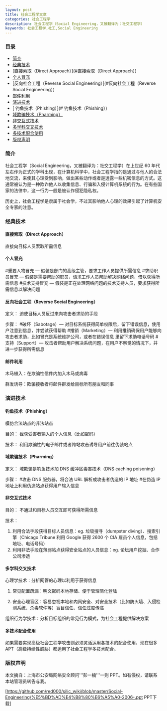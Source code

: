 ```yaml
---
layout: post
title: 社会工程学文章
categories: 社会工程学
description: 社会工程学（Social Engineering，又被翻译为：社交工程学）
keywords: 社会工程学,社工,Social Engineering
---
```


### 目录

* [简介](#简介)
* [经典技术](#经典技术)
* [直接索取（Direct Approach）](#直接索取（Direct Approach）)
* [个人冒充](#个人冒充)
* [反向社会工程（Reverse Social Engineering）](#反向社会工程（Reverse Social Engineering）)
* [邮件利用](#邮件利用)
* [演进技术](#演进技术)
* [	钓鱼技术（Phishing）](#	钓鱼技术（Phishing）)
* [域欺骗技术（Pharming）](#域欺骗技术（Pharming）)
* [非交互式技术](#非交互式技术)
* [多学科交叉技术](#多学科交叉技术)
* [多技术配合使用](#多技术配合使用)
* [版权声明](#版权声明)

### 简介
社会工程学（Social Engineering，又被翻译为：社交工程学）在上世纪 60 年代左右作为正式的学科出现，在计算机科学中，社会工程学指的是通过与他人的合法地交流，来使其心理受到影响，做出某些动作或者是透露一些机密信息的方式。这通常被认为是一种欺诈他人以收集信息、行骗和入侵计算机系统的行为。在有些国家的法律中，这一行为一般是被认作侵犯隐私权。

历史上，社会工程学是隶属于社会学，不过其影响他人心理的效果引起了计算机安全专家的注意。

### 经典技术

#### 直接索取（Direct Approach）

直接向目标人员索取所需信息

#### 个人冒充

#重要人物冒充 — 假装是部门的高级主管，要求工作人员提供所需信息
#求助职员冒充 — 假装是需要帮助的职员，请求工作人员帮助解决网络问题，借以获得所需信息
#技术支持冒充 — 假装是正在处理网络问题的技术支持人员，要求获得所需信息以解决问题

#### 反向社会工程（Reverse Social Engineering）

定义： 迫使目标人员反过来向攻击者求助的手段

步骤：
#破坏（Sabotage）— 对目标系统获得简单权限后，留下错误信息，使用户注意到信息，并尝试获得帮助 
#推销（Marketing）— 利用推销确保用户能够向攻击者求助，比如冒充是系统维护公司，或者在错误信息 里留下求助电话号码 
#支持（Support）— 攻击者帮助用户解决系统问题，在用户不察觉的情况下，并进一步获得所需信息

#### 邮件利用

木马植入：在欺骗性信件内加入木马或病毒

群发诱导：欺骗接收者将邮件群发给目标所有朋友和同事

### 演进技术

#### 钓鱼技术（Phishing）

模仿合法站点的非法站点

目的： 截获受害者输入的个人信息（比如密码）

技术： 利用欺骗性的电子邮件或者跨站攻击诱导用户前往伪装站点

#### 域欺骗技术（Pharming）

定义： 域欺骗是钓鱼技术加 DNS 缓冲区毒害技术（DNS caching poisoning）

步骤： 
#攻击 DNS 服务器，将合法 URL 解析成攻击者伪造的 IP 地址 
#在伪造 IP 地址上利用伪造站点获得用户输入信息

#### 非交互式技术

目的： 不通过和目标人员交互即可获得所需信息 

技术： 
 1. 利用合法手段获得目标人员信息：eg. 垃圾搜寻（dumpster diving）、搜索引擎（Chicago Tribune 利用 Google 获得 2600 个 CIA 雇员个人信息，包括地址、电话号码）
 2. 利用非法手段在薄弱站点获得安全站点的人员信息：eg. 论坛用户挖掘、合作公司渗透

#### 多学科交叉技术

心理学技术：分析网管的心理以利用于获得信息

1. 常见配置疏漏：明文密码本地存储、便于管理简化登陆 

2. 安全心理盲区：容易忽视本地和内网安全、对安全技术（比如防火墙、入侵检测系统、杀毒软件等）盲目信任、信任过度传递

组织行为学技术：分析目标组织的常见行为模式，为社会工程提供解决方案

#### 多技术配合使用

如果需要实现高级社会工程学攻击则必须灵活运用各技术的配合使用，现在很多APT（高级持续性威胁）都运用了社会工程学多技术配合。

### 版权声明

本文摘自：上海市公安局网络安全顾问'''彭一楠'''一则 PPT。如有侵权，请联系本站管理员转告与我。

[https://github.com/red000/silic_wiki/blob/master/Social-Engineering/%E5%BD%AD%E4%B8%80%E6%A5%A0-2006-.ppt PPT下载]
